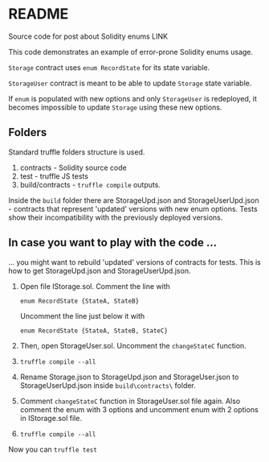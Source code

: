 # README
Source code for post about Solidity enums
LINK

This code demonstrates an example of error-prone Solidity enums usage.

`Storage` contract uses `enum RecordState` for its state variable. 

`StorageUser` contract is meant to be able to update `Storage` state variable.   

If `enum` is populated with new options and only `StorageUser` is redeployed, it becomes impossible to update `Storage` using these new options.

## Folders
Standard truffle folders structure is used.
1. contracts - Solidity source code
2. test - truffle JS tests
3. build/contracts - `truffle compile` outputs. 

Inside the `build` folder there are StorageUpd.json and StorageUserUpd.json - contracts that represent 'updated' versions with new enum options. Tests show their incompatibility with the previously deployed versions.

## In case you want to play with the code ...
 ... you might want to rebuild 'updated' versions of contracts for tests. This is how to get StorageUpd.json and StorageUserUpd.json.
1. Open file IStorage.sol. Comment the line with 

    `enum RecordState {StateA, StateB}` 

    Uncomment the line just below it with 

    `enum RecordState {StateA, StateB, StateC}`

2. Then, open StorageUser.sol. Uncomment the `changeStateC` function.

3. `truffle compile --all`
4. Rename Storage.json to StorageUpd.json and StorageUser.json to StorageUserUpd.json inside `build\contracts\` folder. 
5. Comment `changeStateC` function in StorageUser.sol file again. Also comment the enum with 3 options and uncomment enum with 2 options in IStorage.sol file.
6. `truffle compile --all`

Now you can `truffle test`